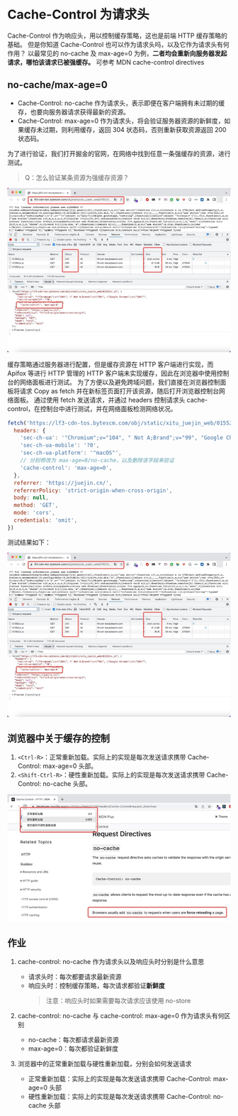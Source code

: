 # Cache-Control 为请求头

Cache-Control 作为响应头，用以控制缓存策略，这也是前端 HTTP 缓存策略的基础。
但是你知道 Cache-Control 也可以作为请求头吗，以及它作为请求头有何作用？
以最常见的 no-cache 及 max-age=0 为例，**二者均会重新向服务器发起请求，哪怕该请求已被强缓存。**
可参考 MDN cache-control directives

## no-cache/max-age=0

- Cache-Control: no-cache 作为请求头，表示即便在客户端拥有未过期的缓存，也要向服务器请求获得最新的资源。
- Cache-Control: max-age=0 作为请求头，将会验证服务器资源的新鲜度，如果缓存未过期，则利用缓存，返回 304 状态码，否则重新获取资源返回 200 状态码。

为了进行验证，我们打开掘金的官网，在网络中找到任意一条强缓存的资源，进行测试。

> Q：怎么验证某条资源为强缓存资源？

![19-1](./img/19-1.jpg)

缓存策略通过服务器进行配置，但是缓存资源在 HTTP 客户端进行实现，而 Apifox 等进行 HTTP 管理的 HTTP 客户端未实现缓存，因此在浏览器中使用控制台的网络面板进行测试。
为了方便以及避免跨域问题，我们直接在浏览器控制面板将请求 Copy as fetch 并在新标签页面打开该资源，随后打开浏览器控制台网络面板。
通过使用 fetch 发送请求，并通过 headers 控制请求头 cache-control，在控制台中进行测试，并在网络面板检测网络状况。

```js
fetch('https://lf3-cdn-tos.bytescm.com/obj/static/xitu_juejin_web/01552cc.js', {
  headers: {
    'sec-ch-ua': '"Chromium";v="104", " Not A;Brand";v="99", "Google Chrome";v="104"',
    'sec-ch-ua-mobile': '?0',
    'sec-ch-ua-platform': '"macOS"',
    // 分别修改为 max-age=0/no-cache，以及删除该字段来验证
    'cache-control': 'max-age=0',
  },
  referrer: 'https://juejin.cn/',
  referrerPolicy: 'strict-origin-when-cross-origin',
  body: null,
  method: 'GET',
  mode: 'cors',
  credentials: 'omit',
})
```

测试结果如下：

![19-2](./img/19-2.jpg)

## 浏览器中关于缓存的控制

1. `<Ctrl-R>`：正常重新加载。实际上的实现是每次发送请求携带 Cache-Control: max-age=0 头部。
2. `<Shift-Ctrl-R>`：硬性重新加载。实际上的实现是每次发送请求携带 Cache-Control: no-cache 头部。

![19-3](./img/19-3.jpg)

## 作业

1. cache-control: no-cache 作为请求头以及响应头时分别是什么意思

   - 请求头时：每次都要请求最新资源
   - 响应头时：控制缓存策略，每次请求都验证**新鲜度**
     > 注意：响应头时如果需要每次请求应该使用 no-store

2. cache-control: no-cache 与 cache-control: max-age=0 作为请求头有何区别

   - no-cache：每次都请求最新资源
   - max-age=0：每次都验证新鲜度

3. 浏览器中的正常重新加载与硬性重新加载，分别会如何发送请求

   - 正常重新加载：实际上的实现是每次发送请求携带 Cache-Control: max-age=0 头部
   - 硬性重新加载：实际上的实现是每次发送请求携带 Cache-Control: no-cache 头部
